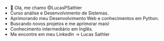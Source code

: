 
- 👋 Olá, me chamo @LucasPSathler
- Curso análise e Desenvolvimento de Sistemas.
- Aprimorando meu Desenvolvimento Web e conhecimentos em Python.
- Buscando novos projetos e me aprimorar mais!
- Conhecimento intermediário em Inglês.
- Me encontre em meu LinkedIn -> Lucas Sathler


<!---
LucasPSathler/LucasPSathler is a ✨ special ✨ repository because its `README.md` (this file) appears on your GitHub profile.
You can click the Preview link to take a look at your changes.
--->
